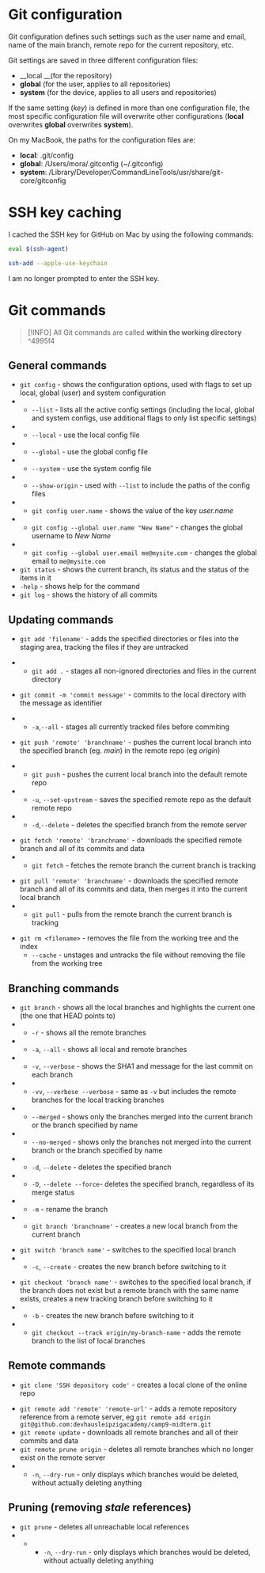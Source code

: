 # Git configuration

Git configuration defines such settings such as the user name and email, name of the main branch, remote repo for the current repository, etc.

Git settings are saved in three different configuration files:
- __local __(for the repository)
- __global__ (for the user, applies to all repositories)
- __system__ (for the device, applies to all users and repositories)

If the same setting (*key*) is defined in more than one configuration file, the most specific configuration file will overwrite other configurations (__local__ overwrites __global__ overwrites __system__).

On my MacBook, the paths for the configuration files are:
 - __local__: .git/config
 - __global__: /Users/mora/.gitconfig (~/.gitconfig)
 - __system__: /Library/Developer/CommandLineTools/usr/share/git-core/gitconfig

# SSH key caching

I cached the SSH key for GitHub on Mac by using the following commands:

```bash
eval $(ssh-agent)
```

```bash
ssh-add --apple-use-keychain 
```

I am no longer prompted to enter the SSH key.

# Git commands

>[!INFO] All Git commands are called **within the working directory**
^4995f4

## General commands

* `git config` - shows the configuration options, used with flags to set up local, global (user) and system configuration
* * `--list` - lists all the active config settings (including the local, global and system configs, use additional flags to only list specific settings)
* * `--local` - use the local config file
* * `--global` - use the global config file
* * `--system` - use the system config file
* * `--show-origin` - used with `--list` to include the paths of the config files
* * `git config user.name` - shows the value of the key *user.name*
* * `git config --global user.name "New Name"` - changes the global username to *New Name*
* * `git config --global user.email me@mysite.com` - changes the global email to `me@mysite.com`
* `git status` - shows the current branch, its status and the status of the items in it
* `-help` - shows help for the command
* `git log` - shows the history of all commits

## Updating commands

* `git add 'filename'` - adds the specified directories or files into the staging area, tracking the files if they are untracked
* -  `git add .`  - stages all non-ignored directories and files in the current directory

* `git commit -m 'commit message'` - commits to the local directory with the message as identifier
* -  `-a`,`--all` - stages all currently tracked files before commiting

* `git push 'remote' 'branchname'` - pushes the current local branch into the specified branch (eg. *main*) in the remote repo (eg *origin*)
* - `git push` - pushes the current local branch into the default remote repo
* - `-u`, `--set-upstream` - saves the specified remote repo as the default remote repo
* - `-d`,`--delete` - deletes the specified branch from the remote server

- `git fetch 'remote' 'branchname'` - downloads the specified remote branch and all of its commits and data
- - `git fetch` - fetches the remote branch the current branch is tracking 
* `git pull 'remote' 'branchname'` - downloads the specified remote branch and all of its commits and data, then merges it into the current local branch
* - `git pull` - pulls from the remote branch the current branch is tracking
- `git rm <filename>`  - removes the file from the working tree and the index
	- `--cache` - unstages and untracks the file without removing the file from the working tree

## Branching commands

* `git branch` - shows all the local branches and highlights the current one (the one that HEAD points to)
 * * `-r` - shows all the remote branches 
 * * `-a`, `--all` - shows all local and remote branches
 * * `-v`,  `--verbose` - shows the SHA1 and message for the last commit on each branch
 * * `-vv`,  `--verbose --verbose` - same as `-v` but includes the remote branches for the local tracking branches
 * * `--merged` - shows only the branches merged into the current branch or the branch specified by name
 * * `--no-merged` - shows only the branches not merged into the current branch or the branch specified by name
* * `-d`, `--delete` - deletes the specified branch
* * `-D`, `--delete --force`- deletes the specified branch, regardless of its merge status
 * * `-m` - rename the branch
 * * `git branch 'branchname'` - creates a new local branch from the current branch
- `git switch 'branch name'` - switches to the specified local branch
- - `-c`, `--create` - creates the new branch before switching to it
*  `git checkout 'branch name'` - switches to the specified local branch, if the branch does not exist but a remote branch with the same name exists, creates a new tracking branch before switching to it
* - `-b` - creates the new branch before switching to it
* - `git checkout --track origin/my-branch-name` - adds the remote branch to the list of local branches

## Remote commands

* `git clone 'SSH depository code'` - creates a local clone of the online repo
- `git remote add 'remote' 'remote-url'` - adds a remote repository reference from a remote server, eg `git remote add origin git@github.com:devhausleipzigacademy/camp9-midterm.git`
- `git remote update` - downloads all remote branches and all of their commits and data
-  `git remote prune origin` - deletes all remote branches which no longer exist on the remote server
- - `-n`, `--dry-run` - only displays which branches would be deleted, without actually deleting anything

## Pruning (removing *stale* references)

* `git prune` - deletes all unreachable local references
* * - `-n`, `--dry-run` - only displays which branches would be deleted, without actually deleting anything


